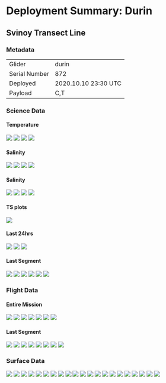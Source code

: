 
<h1 id ="home">Deployment Summary: Durin</h1>
<h2>Svinoy Transect Line</h2>
<h3 id ="meta">Metadata</h3>
<table>
	<tr>
		<td>Glider</td>
		<td>durin</td>
	</tr>
	<tr>
		<td>Serial Number</td>
		<td>872</td>
	</tr>
	<tr>
		<td>Deployed</td>
		<td>2020.10.10 23:30 UTC</td>
	</tr>
	<tr>
		<td>Payload</td>
		<td>C,T</td>
	</tr>
</table>
<h3 id ="science">Science Data</h3>
<h4>Temperature</h4>
<img src="durin\20201128-SVINOY\sci_transects\EntireMission-profile_sci_water_temp.png">
<img src="durin\20201128-SVINOY\sci_transects\EntireMission-time_scatter_sci_water_temp.png">
<img src="durin\20201128-SVINOY\sci_transects\EntireMission-3D_sci_water_temp.png">
<img src="durin\20201128-SVINOY\sci_transects\EntireMission-sci_water_temp.png">
<h4>Salinity</h4>
<img src="durin\20201128-SVINOY\sci_transects\EntireMission-profile_salinity.png">
<img src="durin\20201128-SVINOY\sci_transects\EntireMission-time_scatter_salinity.png">
<img src="durin\20201128-SVINOY\sci_transects\EntireMission-3D_salinity.png">
<img src="durin\20201128-SVINOY\sci_transects\EntireMission-salinity.png">
<h4>Salinity</h4>
<img src="durin\20201128-SVINOY\sci_transects\EntireMission-profile_potential_density.png">
<img src="durin\20201128-SVINOY\sci_transects\EntireMission-time_scatter_potential_density.png">
<img src="durin\20201128-SVINOY\sci_transects\EntireMission-3D_potential_density.png">
<img src="durin\20201128-SVINOY\sci_transects\EntireMission-potential_density.png">
<h4>TS plots</h4>
<img src="durin\20201128-SVINOY\sci_transects\EntireMission-Grid_TS.png">
<h4>Last 24hrs</h4>
<img src="durin\20201128-SVINOY\sci_transects\Last24Hours-profile_sci_water_temp.png">
<img src="durin\20201128-SVINOY\sci_transects\Last24Hours-profile_salinity.png">
<img src="durin\20201128-SVINOY\sci_transects\Last24Hours-profile_potential_density.png">
<h4>Last Segment</h4>
<img src="durin\20201128-SVINOY\sci_transects\LastSegment-contour-sci_water_temp.png">
<img src="durin\20201128-SVINOY\sci_transects\LastSegment-contour-salinity.png">
<img src="durin\20201128-SVINOY\sci_transects\LastSegment-contour-sci_water_pressure.png">
<img src="durin\20201128-SVINOY\sci_transects\LastSegment-CTD_profile.png">
<img src="durin\20201128-SVINOY\sci_transects\LastSegment-CTD_scatter.png">
<img src="durin\20201128-SVINOY\sci_transects\LastSegment-density_scatter.png">

<h3 id ="flight">Flight Data</h3>

<h4>Entire Mission</h4>
<img src="durin\20201128-SVINOY\eng_transects\EntireMission-m_depth.png">
<img src="durin\20201128-SVINOY\eng_transects\EntireMission-m_battpos.png">
<img src="durin\20201128-SVINOY\eng_transects\EntireMission-m_heading.png">
<img src="durin\20201128-SVINOY\eng_transects\EntireMission-m_pitch.png">
<img src="durin\20201128-SVINOY\eng_transects\EntireMission-m_roll.png">
<img src="durin\20201128-SVINOY\eng_transects\EntireMission-m_battpos_Vs_m_pitch.png">
<img src="durin\20201128-SVINOY\eng_transects\EntireMission-c_heading_Vs_m_heading.png">
<h4>Last Segment</h4>
<img src="durin\20201128-SVINOY\eng_transects\LastSegment-depth_rate.png">
<img src="durin\20201128-SVINOY\eng_transects\LastSegment-m_battpos.png">
<img src="durin\20201128-SVINOY\eng_transects\LastSegment-m_de_oil_vol.png">
<img src="durin\20201128-SVINOY\eng_transects\LastSegment-m_depth.png">
<img src="durin\20201128-SVINOY\eng_transects\LastSegment-m_heading.png">
<img src="durin\20201128-SVINOY\eng_transects\LastSegment-m_pitch.png">
<img src="durin\20201128-SVINOY\eng_transects\LastSegment-m_roll.png">
<img src="durin\20201128-SVINOY\eng_transects\LastSegment-water_speed.png">

<h3 id ="surface">Surface Data</h3>
<img src="durin\20201128-SVINOY\surface\battery_usage.png">
<img src="durin\20201128-SVINOY\surface\power_usage.png">
<img src="durin\20201128-SVINOY\surface\c_autoballast_state.png"> 
<img src="durin\20201128-SVINOY\surface\m_avg_climb_rate.png">
<img src="durin\20201128-SVINOY\surface\m_avg_dive_rate.png">
<img src="durin\20201128-SVINOY\surface\m_avg_upward_inflection_time.png">
<img src="durin\20201128-SVINOY\surface\m_battery.png">
<img src="durin\20201128-SVINOY\surface\m_coulomb_amphr.png">
<img src="durin\20201128-SVINOY\surface\m_coulomb_amphr_total.png">
<img src="durin\20201128-SVINOY\surface\m_digifin_leakdetect_reading.png">
<img src="durin\20201128-SVINOY\surface\m_iridium_attempt_num.png">
<img src="durin\20201128-SVINOY\surface\m_iridium_signal_strength.png">
<img src="durin\20201128-SVINOY\surface\m_leakdetect_voltage.png">
<img src="durin\20201128-SVINOY\surface\m_leakdetect_voltage_forward.png">
<img src="durin\20201128-SVINOY\surface\m_leakdetect_voltage_science.png">
<img src="durin\20201128-SVINOY\surface\m_lithium_battery_relative_charge.png">
<img src="durin\20201128-SVINOY\surface\m_tot_num_inflections.png">
<img src="durin\20201128-SVINOY\surface\m_vacuum.png">
<img src="durin\20201128-SVINOY\surface\m_water_vx.png">
<img src="durin\20201128-SVINOY\surface\m_water_vy.png">
<img src="durin\20201128-SVINOY\surface\srf_dac.png">
<br>


